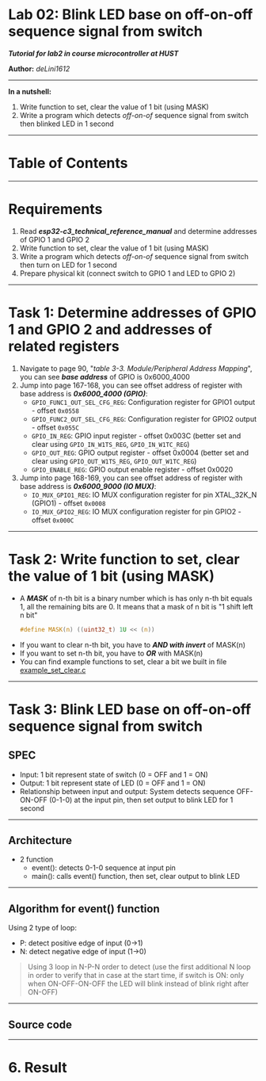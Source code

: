 Lab 02: Blink LED base on off-on-off sequence signal from switch
==============

***Tutorial for lab2 in course microcontroller at HUST***

**Author:** *deLini1612*

---

**In a nutshell:**
1. Write function to set, clear the value of 1 bit (using MASK)
2. Write a program which detects *off-on-of* sequence signal from switch then blinked LED in 1 second

---
# Table of Contents


---
# Requirements

1. Read ***esp32-c3_technical_reference_manual*** and determine addresses of GPIO 1 and GPIO 2
2. Write function to set, clear the value of 1 bit (using MASK)
3. Write a program which detects *off-on-of* sequence signal from switch then turn on LED for 1 second
4. Prepare physical kit (connect switch to GPIO 1 and LED to GPIO 2)

---

# Task 1: Determine addresses of GPIO 1 and GPIO 2 and addresses of related registers
1. Navigate to page 90, "*table 3-3. Module/Peripheral Address Mapping*", you can see ***base address*** of GPIO is 0x6000_4000
2. Jump into page 167-168, you can see offset address of register with base address is ***0x6000_4000 (GPIO)***:
    - `GPIO_FUNC1_OUT_SEL_CFG_REG`: Configuration register for GPIO1 output - offset `0x0558`
    - `GPIO_FUNC2_OUT_SEL_CFG_REG`: Configuration register for GPIO2 output - offset `0x055C`
    - `GPIO_IN_REG`: GPIO input register - offset 0x003C (better set and clear using `GPIO_IN_W1TS_REG`, `GPIO_IN_W1TC_REG`)
    - `GPIO_OUT_REG`: GPIO output register - offset 0x0004 (better set and clear using `GPIO_OUT_W1TS_REG`, `GPIO_OUT_W1TC_REG`)
    - `GPIO_ENABLE_REG`: GPIO output enable register - offset 0x0020
3. Jump into page 168-169, you can see offset address of register with base address is ***0x6000_9000 (IO MUX)***:
    - `IO_MUX_GPIO1_REG`: IO MUX configuration register for pin XTAL_32K_N (GPIO1) - offset `0x0008`
    - `IO_MUX_GPIO2_REG`: IO MUX configuration register for pin GPIO2 - offset `0x000C`


---
# Task 2: Write function to set, clear the value of 1 bit (using MASK)
- A ***MASK*** of n-th bit is a binary number which is has only n-th bit equals 1, all the remaining bits are 0. It means that a mask of n bit is "1 shift left n bit"
    ```C
    #define MASK(n) ((uint32_t) 1U << (n))
    ```
- If you want to clear n-th bit, you have to ***AND with invert*** of MASK(n)
- If you want to set n-th bit, you have to ***OR*** with MASK(n)
- You can find example functions to set, clear a bit we built in file [example_set_clear.c](./example_set_clear.c)

---
# Task 3: Blink LED base on off-on-off sequence signal from switch

## SPEC
- Input: 1 bit represent state of switch (0 = OFF and 1 = ON)
- Output: 1 bit represent state of LED (0 = OFF and 1 = ON)
- Relationship between input and output: System detects sequence OFF-ON-OFF (0-1-0) at the input pin, then set output to blink LED for 1 second

---
## Architecture
- 2 function
  - event(): detects 0-1-0 sequence at input pin
  - main(): calls event() function, then set, clear output to blink LED

---
## Algorithm for event() function
Using 2 type of loop:
  - P: detect positive edge of input (0->1)
  - N: detect negative edge of input (1->0)

> Using 3 loop in N-P-N order to detect (use the first additional N loop in order to verify that in case at the start time, if switch is ON: only when ON-OFF-ON-OFF the LED will blink instead of blink right after ON-OFF)

---
## Source code

---
# 6. Result
